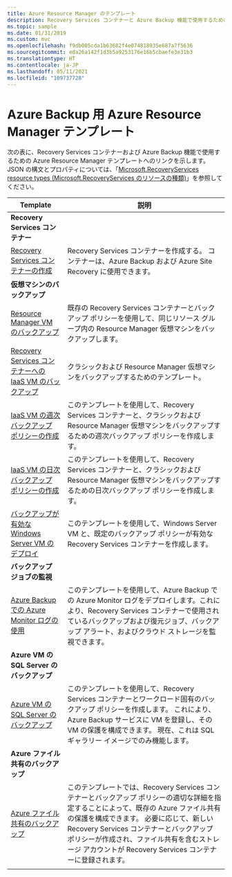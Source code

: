 ```yaml
---
title: Azure Resource Manager のテンプレート
description: Recovery Services コンテナーと Azure Backup 機能で使用するための Azure Resource Manager テンプレート
ms.topic: sample
ms.date: 01/31/2019
ms.custom: mvc
ms.openlocfilehash: f9db005cda1b63682f4e074818935e687a7f5636
ms.sourcegitcommit: eda26a142f1d3b5a9253176e16b5cbaefe3e31b3
ms.translationtype: HT
ms.contentlocale: ja-JP
ms.lasthandoff: 05/11/2021
ms.locfileid: "109737728"
---
```

# <a name="azure-resource-manager-templates-for-azure-backup"></a>Azure Backup 用 Azure Resource Manager テンプレート

次の表に、Recovery Services コンテナーおよび Azure Backup 機能で使用するための Azure Resource Manager テンプレートへのリンクを示します。 JSON の構文とプロパティについては、「[Microsoft.RecoveryServices resource types (Microsoft.RecoveryServices のリソースの種類)](/azure/templates/microsoft.recoveryservices/allversions)」を参照してください。

| Template | 説明 |
|---|---|
|**Recovery Services コンテナー** | |
| [Recovery Services コンテナーの作成](https://github.com/Azure/azure-quickstart-templates/tree/master/quickstarts/microsoft.recoveryservices/recovery-services-vault-create)| Recovery Services コンテナーを作成する。 コンテナーは、Azure Backup および Azure Site Recovery に使用できます。 |
|**仮想マシンのバックアップ**| |
| [Resource Manager VM のバックアップ](https://github.com/Azure/azure-quickstart-templates/tree/master/101-recovery-services-backup-vms) | 既存の Recovery Services コンテナーとバックアップ ポリシーを使用して、同じリソース グループ内の Resource Manager 仮想マシンをバックアップします。|
| [Recovery Services コンテナーへの IaaS VM のバックアップ](https://github.com/Azure/azure-quickstart-templates/tree/master/201-recovery-services-backup-classic-resource-manager-vms) | クラシックおよび Resource Manager 仮想マシンをバックアップするためのテンプレート。 |
| [IaaS VM の週次バックアップ ポリシーの作成](https://github.com/Azure/azure-quickstart-templates/tree/master/quickstarts/microsoft.recoveryservices/recovery-services-weekly-backup-policy-create) | このテンプレートを使用して、Recovery Services コンテナーと、クラシックおよび Resource Manager 仮想マシンをバックアップするための週次バックアップ ポリシーを作成します。|
| [IaaS VM の日次バックアップ ポリシーの作成](https://github.com/Azure/azure-quickstart-templates/tree/master/101-recovery-services-daily-backup-policy-create) | このテンプレートを使用して、Recovery Services コンテナーと、クラシックおよび Resource Manager 仮想マシンをバックアップするための日次バックアップ ポリシーを作成します。|
| [バックアップが有効な Windows Server VM のデプロイ](https://github.com/Azure/azure-quickstart-templates/tree/master/quickstarts/microsoft.recoveryservices/recovery-services-create-vm-and-configure-backup) | このテンプレートを使用して、Windows Server VM と、既定のバックアップ ポリシーが有効な Recovery Services コンテナーを作成します。|
|**バックアップ ジョブの監視** |  |
| [Azure Backup での Azure Monitor ログの使用](https://github.com/Azure/azure-quickstart-templates/tree/master/101-backup-oms-monitoring) | このテンプレートを使用して、Azure Backup での Azure Monitor ログをデプロイします。これにより、Recovery Services コンテナーで使用されているバックアップおよび復元ジョブ、バックアップ アラート、およびクラウド ストレージを監視できます。|  
|**Azure VM の SQL Server のバックアップ** |  |
| [Azure VM の SQL Server のバックアップ](https://github.com/Azure/azure-quickstart-templates/tree/master/101-recovery-services-vm-workload-backup) | このテンプレートを使用して、Recovery Services コンテナーとワークロード固有のバックアップ ポリシーを作成します。 これにより、Azure Backup サービスに VM を登録し、その VM の保護を構成できます。 現在、これは SQL ギャラリー イメージでのみ機能します。 |
|**Azure ファイル共有のバックアップ** |  |
| [Azure ファイル共有のバックアップ](https://github.com/Azure/azure-quickstart-templates/tree/master/101-recovery-services-backup-file-share) | このテンプレートでは、Recovery Services コンテナーとバックアップ ポリシーの適切な詳細を指定することによって、既存の Azure ファイル共有の保護を構成できます。 必要に応じて、新しい Recovery Services コンテナーとバックアップ ポリシーが作成され、ファイル共有を含むストレージ アカウントが Recovery Services コンテナーに登録されます。 |
|   |   |
